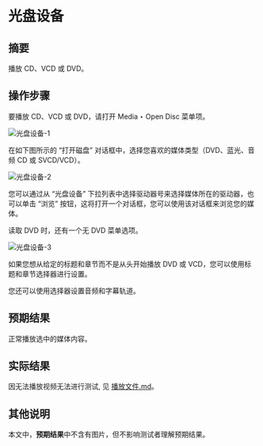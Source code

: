 # 光盘设备

## 摘要

播放 CD、VCD 或 DVD。

## 操作步骤

要播放 CD、VCD 或 DVD，请打开 Media ‣ Open Disc 菜单项。

![光盘设备-1](./img/光盘设备-1.png)

在如下图所示的 “打开磁盘” 对话框中，选择您喜欢的媒体类型（DVD、蓝光、音频 CD 或 SVCD/VCD）。

![光盘设备-2](./img/光盘设备-2.png)

您可以通过从 “光盘设备” 下拉列表中选择驱动器号来选择媒体所在的驱动器，也可以单击 “浏览” 按钮，这将打开一个对话框，您可以使用该对话框来浏览您的媒体。
 
读取 DVD 时，还有一个无 DVD 菜单选项。

![光盘设备-3](./img/光盘设备-3.png)

如果您想从给定的标题和章节而不是从头开始播放 DVD 或 VCD，您可以使用标题和章节选择器进行设置。

您还可以使用选择器设置音频和字幕轨道。

## 预期结果

正常播放选中的媒体内容。

## 实际结果

因无法播放视频无法进行测试, 见 [播放文件.md](./播放文件.md)。

## 其他说明

本文中，**预期结果**中不含有图片，但不影响测试者理解预期结果。
